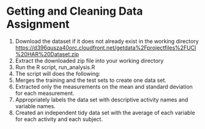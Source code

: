# Getting and Cleaning Data Assignment

1. Download the dataset if it does not already exist in the working directory
      https://d396qusza40orc.cloudfront.net/getdata%2Fprojectfiles%2FUCI%20HAR%20Dataset.zip
2. Extract the downloaded zip file into your working directory
3. Run the R script, run_analysis.R
4. The script will does the following:
  1. Merges the training and the test sets to create one data set.
  2. Extracted only the measurements on the mean and standard deviation for each measurement.
  3. Appropriately labels the data set with descriptive activity names and variable names.
  4. Created an independent tidy data set with the average of each variable for each activity and each subject.
